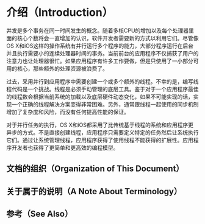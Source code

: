 # 介绍（Introduction）

并发是多个事务在同一时间发生的概念。随着多核CPU的增加以及每个处理器里面的核心个数将会一直增加的认识，软件开发者需要新的方式以利用它们。尽管像OS X和iOS这样的操作系统有并行运行多个程序的能力，大部分程序运行在后台并且执行需要小的连续处理器时间的事务。当前前台的应用程序不仅捕获了用户的注意力也让处理器很忙。如果应用程序有许多工作要做，但是只使用了一小部分可用的核心，那些额外的处理资源被浪费了。

过去，采用并行到应用程序中需要创建一个或多个额外的线程。不幸的是，编写线程代码是一个挑战。线程是必须手动管理的底层工具。鉴于对于一个应用程序最佳的线程数会根据当前系统的加载以及底层硬件动态变化，如果不可能实现的话，实现一个正确的线程解决方案变得非常困难。另外，通常跟线程一起使用的同步机制增加了复杂度和风险，而没有任何提高性能的保证。

对于并行任务的执行，OS X和iOS都采用了比传统基于线程的系统和应用程序更异步的方式。不是直接创建线程，应用程序只需要定义特定的任务然后让系统执行它们。通过让系统管理线程，应用程序获得了使用线程不能获得的扩展性。应用程序开发者也获得了更简单和更高效的编程模型。

## 文档的组织（Organization of This Document）

## 关于属于的说明（A Note About Terminology）

## 参考（See Also）



